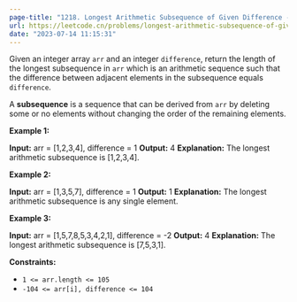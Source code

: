 ```yaml
---
page-title: "1218. Longest Arithmetic Subsequence of Given Difference - 力扣（Leetcode）"
url: https://leetcode.cn/problems/longest-arithmetic-subsequence-of-given-difference/
date: "2023-07-14 11:15:31"
---
```

Given an integer array `arr` and an integer `difference`, return the length of the longest subsequence in `arr` which is an arithmetic sequence such that the difference between adjacent elements in the subsequence equals `difference`.

A **subsequence** is a sequence that can be derived from `arr` by deleting some or no elements without changing the order of the remaining elements.

**Example 1:**

**Input:** arr = \[1,2,3,4\], difference = 1
**Output:** 4
**Explanation:** The longest arithmetic subsequence is \[1,2,3,4\].

**Example 2:**

**Input:** arr = \[1,3,5,7\], difference = 1
**Output:** 1
**Explanation:** The longest arithmetic subsequence is any single element.

**Example 3:**

**Input:** arr = \[1,5,7,8,5,3,4,2,1\], difference = -2
**Output:** 4
**Explanation:** The longest arithmetic subsequence is \[7,5,3,1\].

**Constraints:**

-   `1 <= arr.length <= 105`
-   `-104 <= arr[i], difference <= 104`